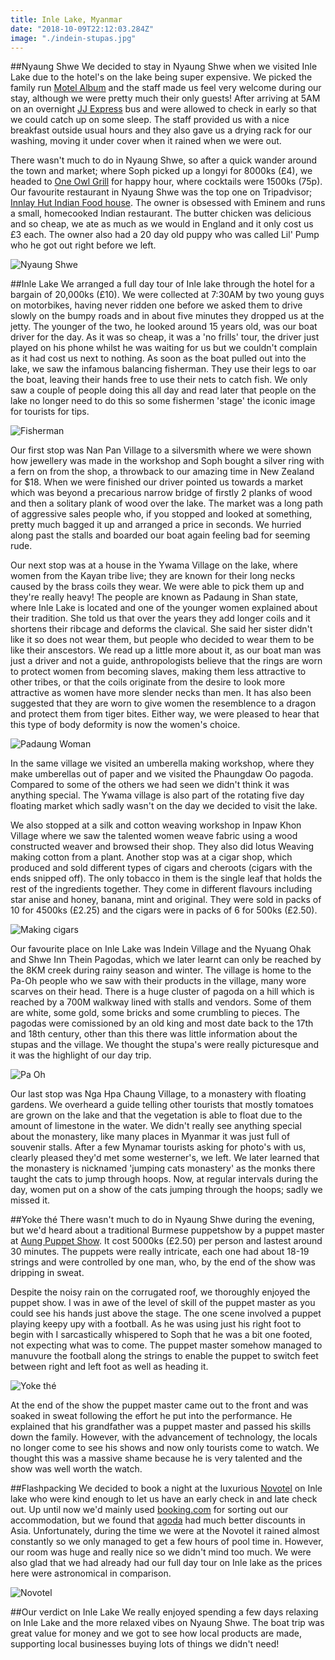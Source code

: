 ```yaml
---
title: Inle Lake, Myanmar
date: "2018-10-09T22:12:03.284Z"
image: "./indein-stupas.jpg"
---
```


##Nyaung Shwe
We decided to stay in Nyaung Shwe when we visited Inle Lake due to the hotel's on the lake being super expensive. We picked the family run [Motel Album](http://motelalbum.com/) and the staff made us feel very welcome during our stay, although we were pretty much their only guests! After arriving at 5AM on an overnight [JJ Express](https://www.jjexpress.net/) bus and were allowed to check in early so that we could catch up on some sleep. The staff provided us with a nice breakfast outside usual hours and they also gave us a drying rack for our washing, moving it under cover when it rained when we were out.

There wasn't much to do in Nyaung Shwe, so after a quick wander around the town and market; where Soph picked up a longyi for 8000ks (£4), we headed to [One Owl Grill](https://www.facebook.com/oneowlgrill/) for happy hour, where cocktails were 1500ks (75p). Our favourite restaurant in Nyaung Shwe was the top one on Tripadvisor; [Innlay Hut Indian Food house](https://www.facebook.com/Stan313AKA/). The owner is obsessed with Eminem and runs a small, homecooked Indian restaurant. The butter chicken was delicious and so cheap, we ate as much as we would in England and it only cost us £3 each. The owner also had a 20 day old puppy who was called Lil' Pump who he got out right before we left.

![Nyaung Shwe](./nyuangshwe.jpg "Nyaung Shwe")

##Inle Lake
We arranged a full day tour of Inle lake through the hotel for a bargain of 20,000ks (£10). We were collected at 7:30AM by two young guys on motorbikes, having never ridden one before we asked them to drive slowly on the bumpy roads and in about five minutes they dropped us at the jetty. The younger of the two, he looked around 15 years old, was our boat driver for the day. As it was so cheap, it was a 'no frills' tour, the driver just played on his phone whilst he was waiting for us but we couldn't complain as it had cost us next to nothing. As soon as the boat pulled out into the lake, we saw the infamous balancing fisherman. They use their legs to oar the boat, leaving their hands free to use their nets to catch fish. We only saw a couple of people doing this all day and read later that people on the lake no longer need to do this so some fishermen 'stage' the iconic image for tourists for tips.

![Fisherman](./fisherman.jpg "Fisherman")

Our first stop was Nan Pan Village to a silversmith where we were shown how jewellery was made in the workshop and Soph bought a silver ring with a fern on from the shop, a throwback to our amazing time in New Zealand for $18. When we were finished our driver pointed us towards a market which was beyond a precarious narrow bridge of firstly 2 planks of wood and then a solitary plank of wood over the lake. The market was a long path of aggressive sales people who, if you stopped and looked at something, pretty much bagged it up and arranged a price in seconds. We hurried along past the stalls and boarded our boat again feeling bad for seeming rude.

Our next stop was at a house in the Ywama Village on the lake, where women from the Kayan tribe live; they are known for their long necks caused by the brass coils they wear. We were able to pick them up and they're really heavy! The people are known as Padaung in Shan state, where Inle Lake is located and one of the younger women explained about their tradition. She told us that over the years they add longer coils and it shortens their ribcage and deforms the clavical. She said her sister didn't like it so does not wear them, but people who decided to wear them to be like their anscestors. We read up a little more about it, as our boat man was just a driver and not a guide, anthropologists believe that the rings are worn to protect women from becoming slaves, making them less attractive to other tribes, or that the coils originate from the desire to look more attractive as women have more slender necks than men. It has also been suggested that they are worn to give women the resemblence to a dragon and protect them from tiger bites. Either way, we were pleased to hear that this type of body deformity is now the women's choice.

![Padaung Woman](./padaung.jpg "Padaung Woman")

In the same village we visited an umberella making workshop, where they make umberellas out of paper and we visited the Phaungdaw Oo pagoda. Compared to some of the others we had seen we didn't think it was anything special. The Ywama village is also part of the rotating five day floating market which sadly wasn't on the day we decided to visit the lake.

We also stopped at a silk and cotton weaving workshop in Inpaw Khon Village where we saw the talented women weave fabric using a wood constructed weaver and browsed their shop. They also did lotus Weaving making cotton from a plant. Another stop was at a cigar shop, which produced and sold different types of cigars and cheroots (cigars with the ends snipped off). The only tobacco in them is the single leaf that holds the rest of the ingredients together. They come in different flavours including star anise and honey, banana, mint and original. They were sold in packs of 10 for 4500ks (£2.25) and the cigars were in packs of 6 for 500ks (£2.50).

![Making cigars](./cigar.jpg "Making cigars")

Our favourite place on Inle Lake was Indein Village and the Nyuang Ohak and Shwe Inn Thein Pagodas, which we later learnt can only be reached by the 8KM creek during rainy season and winter. The village is home to the Pa-Oh people who we saw with their products in the village, many wore scarves on their head. There is a huge cluster of pagoda on a hill which is reached by a 700M walkway lined with stalls and vendors. Some of them are white, some gold, some bricks and some crumbling to pieces. The pagodas were comissioned by an old king and most date back to the 17th and 18th century, other than this there was little information about the stupas and the village. We thought the stupa's were really picturesque and it was the highlight of our day trip.

![Pa Oh](./paoh.jpg "Pa Oh")

Our last stop was Nga Hpa Chaung Village, to a monastery with floating gardens. We overheard a guide telling other tourists that mostly tomatoes are grown on the lake and that the vegetation is able to float due to the amount of limestone in the water. We didn't really see anything special about the monastery, like many places in Myanmar it was just full of souvenir stalls. After a few Mynamar tourists asking for photo's with us, clearly pleased they'd met some westerner's, we left. We later learned that the monastery is nicknamed 'jumping cats monastery' as the monks there taught the cats to jump through hoops. Now, at regular intervals during the day, women put on a show of the cats jumping through the hoops; sadly we missed it.

##Yoke thé
There wasn't much to do in Nyaung Shwe during the evening, but we'd heard about a traditional Burmese puppetshow by a puppet master at [Aung Puppet Show](https://www.lonelyplanet.com/myanmar-burma/nyaungshwe/entertainment/aung-myanmar-puppet-show/a/poi-ent/1368972/1335729). It cost 5000ks (£2.50) per person and lastest around 30 minutes. The puppets were really intricate, each one had about 18-19 strings and were controlled by one man, who, by the end of the show was dripping in sweat.

Despite the noisy rain on the corrugated roof, we thoroughly enjoyed the puppet show. I was in awe of the level of skill of the puppet master as you could see his hands just above the stage. The one scene involved a puppet playing keepy upy with a football. As he was using just his right foot to begin with I sarcastically whispered to Soph that he was a bit one footed, not expecting what was to come. The puppet master somehow managed to manuvure the football along the strings to enable the puppet to switch feet between right and left foot as well as heading it.

![Yoke thé](./puppets.jpg "Yoke thé")

At the end of the show the puppet master came out to the front and was soaked in sweat following the effort he put into the performance. He explained that his grandfather was a puppet master and passed his skills down the family. However, with the advancement of technology, the locals no longer come to see his shows and now only tourists come to watch. We thought this was a massive shame because he is very talented and the show was well worth the watch.

##Flashpacking
We decided to book a night at the luxurious [Novotel](https://www.booking.com/hotel/mm/novotel-inle-lake-myat-min.en-gb.html) on Inle lake who were kind enough to let us have an early check in and late check out. Up until now we'd mainly used [booking.com](www.booking.com) for sorting out our accommodation, but we found that [agoda](https://www.agoda.com/) had much better discounts in Asia. Unfortunately, during the time we were at the Novotel it rained almost constantly so we only managed to get a few hours of pool time in. However, our room was huge and really nice so we didn't mind too much. We were also glad that we had already had our full day tour on Inle lake as the prices here were astronomical in comparison.

![Novotel](./novotel.jpg "Novotel")

##Our verdict on Inle Lake
We really enjoyed spending a few days relaxing on Inle Lake and the more relaxed vibes on Nyaung Shwe. The boat trip was great value for money and we got to see how local products are made, supporting local businesses buying lots of things we didn't need!